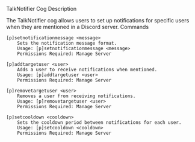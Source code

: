 TalkNotifier Cog
Description

The TalkNotifier cog allows users to set up notifications for specific users when they are mentioned in a Discord server.
Commands

    [p]setnotificationmessage <message>
        Sets the notification message format.
        Usage: [p]setnotificationmessage <message>
        Permissions Required: Manage Server

    [p]addtargetuser <user>
        Adds a user to receive notifications when mentioned.
        Usage: [p]addtargetuser <user>
        Permissions Required: Manage Server

    [p]removetargetuser <user>
        Removes a user from receiving notifications.
        Usage: [p]removetargetuser <user>
        Permissions Required: Manage Server

    [p]setcooldown <cooldown>
        Sets the cooldown period between notifications for each user.
        Usage: [p]setcooldown <cooldown>
        Permissions Required: Manage Server
